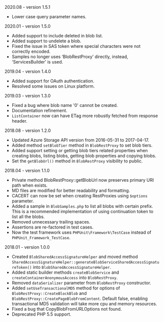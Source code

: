 2020.08 - version 1.5.1
* Lower case query parameter names.

2020.01 - version 1.5.0

* Added support to include deleted in blob list.
* Added support to undelete a blob.
* Fixed the issue in SAS token where special characters were not correctly encoded.
* Samples no longer uses ‘BlobRestProxy’ directly, instead, ‘ServicesBuilder’ is used.

2019.04 - version 1.4.0

* Added support for OAuth authentication.
* Resolved some issues on Linux platform.

2019.03 - version 1.3.0

* Fixed a bug where blob name '0' cannot be created.
* Documentation refinement.
* `ListContainer` now can have ETag more robustly fetched from response header.

2018.08 - version 1.2.0

* Updated Azure Storage API version from 2016-05-31 to 2017-04-17.
* Added method `setBlobTier` method in `BlobRestProxy` to set blob tiers.
* Added support setting or getting blob tiers related properties when creating blobs, listing blobs, getting blob properties and copying blobs.
* Set the `getBlobUrl()` method in `BlobRestProxy` visibility to public.

2018.04 - version 1.1.0

* Private method BlobRestProxy::getBlobUrl now preserves primary URI path when exists.
* MD files are modified for better readability and formatting.
* CACERT can now be set when creating RestProxies using `$options` parameter.
* Added a sample in `BlobSamples.php` to list all blobs with certain prefix. This is a recommended implementation of using continuation token to list all the blobs.
* Removed unnecessary trailing spaces.
* Assertions are re-factored in test cases.
* Now the test framework uses `PHPUnit\Framework\TestCase` instead of `PHPUnit_Framework_TestCase`.

2018.01 - version 1.0.0

* Created `BlobSharedAccessSignatureHelper` and moved method `SharedAccessSignatureHelper::generateBlobServiceSharedAccessSignatureToken()` into `BlobSharedAccessSignatureHelper`.
* Added static builder methods `createBlobService` and `createContainerAnonymousAccess` into `BlobRestProxy`.
* Removed `dataSerializer` parameter from `BlobRestProxy` constructor.
* Added `setUseTransactionalMD5` method for options of `BlobRestProxy::CreateBlockBlob` and `BlobRestProxy::CreatePageBlobFromContent`. Default false, enabling transactional MD5 validation will take more cpu and memory resources.
* Fixed a bug that CopyBlobFromURLOptions not found.
* Deprecated PHP 5.5 support.
